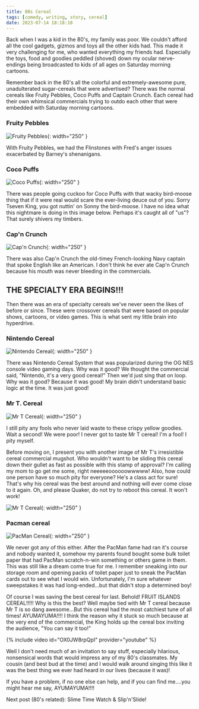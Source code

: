 ```yaml
---
title: 80s Cereal
tags: [comedy, writing, story, cereal]
date: 2023-07-14 18:18:18
---
```


Back when I was a kid in the 80's, my family was poor. We couldn't afford all the cool gadgets, gizmos and toys all the other kids had.  This made it very challenging for me, who wanted everything my friends had. Especially the toys, food and goodies peddled (shoved) down my ocular nerve-endings being broadcasted to kids of all ages on Saturday morning cartoons.

Remember back in the 80's all the colorful and extremely-awesome pure, unadulterated sugar-cereals that were advertised?  There was the normal cereals like Fruity Pebbles, Coco Puffs and Captain Crunch. Each cereal had their own whimsical commercials trying to outdo each other that were embedded with Saturday morning cartoons.

### Fruity Pebbles

![Fruity Pebbles](/images/sat-morn-commercials/fruity-pebbles.jpg){: width="250" }

With Fruity Pebbles, we had the Flinstones with Fred's anger issues exacerbated by Barney's shenanigans.

### Coco Puffs

![Coco Puffs](/images/sat-morn-commercials/coco-puffs.jpg){: width="250" }

There was people going cuckoo for Coco Puffs with that wacky bird-moose thing that if it were real would scare the ever-living deuce out of you. Sorry Tseven King, you got nuttin' on Sonny the bird-moose. I have no idea what this nightmare is doing in this image below. Perhaps it's caught all of "us"? That surely shivers my timbers.

### Cap'n Crunch

![Cap'n Crunch](/images/sat-morn-commercials/capn-crunch.jpg){: width="250" }

There was also Cap'n Crunch the old-timey French-looking Navy captain that spoke English like an American. I don't think he ever ate Cap'n Crunch because his mouth was never bleeding in the commercials.

## THE SPECIALTY ERA BEGINS!!!

Then there was an era of specialty cereals we've never seen the likes of before or since. These were crossover cereals that were based on popular shows, cartoons, or video games. This is what sent my little brain into hyperdrive.

### Nintendo Cereal

![Nintendo Cereal](/images/sat-morn-commercials/nintendo-cerial.jpg){: width="250" }

There was Nintendo Cereal System that was popularized during the OG NES console video gaming days. Why was it good? We thought the commercial said, "Nintendo, it's a very good cereal!" Then we'd just sing that on loop. Why was it good? Because it was good! My brain didn't understand basic logic at the time. It was just good!


### Mr T. Cereal

![Mr T Cereal](/images/sat-morn-commercials/mr-t-cerial01.jpg){: width="250" }

I still pity any fools who never laid waste to these crispy yellow goodies. Wait a second! We were poor! I never got to taste Mr T cereal! I'm a fool! I pity myself.

Before moving on, I present you with another image of Mr T's irresistible cereal commercial mugshot. Who wouldn't want to be sliding this cereal down their gullet as fast as possible with this stamp of approval? I'm calling my mom to go get me some, right neeeeeoooooowwwww! Also, how could one person have so much pity for everyone? He's a class act for sure! That's why his cereal was the best around and nothing will ever come close to it again. Oh, and please Quaker, do not try to reboot this cereal. It won't work!

![Mr T Cereal](/images/sat-morn-commercials/mr-t-cereal02.jpg){: width="250" }


### Pacman cereal

![PacMan Cereal](/images/sat-morn-commercials/pacman-cereal.jpg){: width="250" }

We never got any of this either. After the PacMan fame had ran it's course and nobody wanted it, somehow my parents found bought some bulk toilet paper that had PacMan scratch-n-win something or others game in them. This was still like a dream come true for me. I remember sneaking into our storage room and opening packs of toilet paper just to sneak the PacMan cards out to see what I would win. Unfortunately, I'm sure whatever sweepstakes it was had long-ended...but that didn't stop a determined boy!


Of course I was saving the best cereal for last. Behold! FRUIT ISLANDS CEREAL!!!!!
Why is this the best? Well maybe tied with Mr T cereal because Mr T is so dang awesome...But this cereal had the most catchiest tune of all times! AYUMAYUMA!!!! I think the reason why it stuck so much because at the very end of the commercial, the King holds up the cereal box inviting the audience, "You can say it too!"

{% include video id="OX0JW8rpQpI" provider="youtube" %}

Well I don't need much of an invitation to say stuff, especially hilarious, nonsensical words that would impress any of my 80's classmates. My cousin (and best bud at the time) and I would walk around singing this like it was the best thing we ever had heard in our lives (because it was)!

If you have a problem, if no one else can help, and if you can find me....you might hear me say, AYUMAYUMA!!!!

Next post (80's related):
Slime Time Watch & Slip'n'Slide!